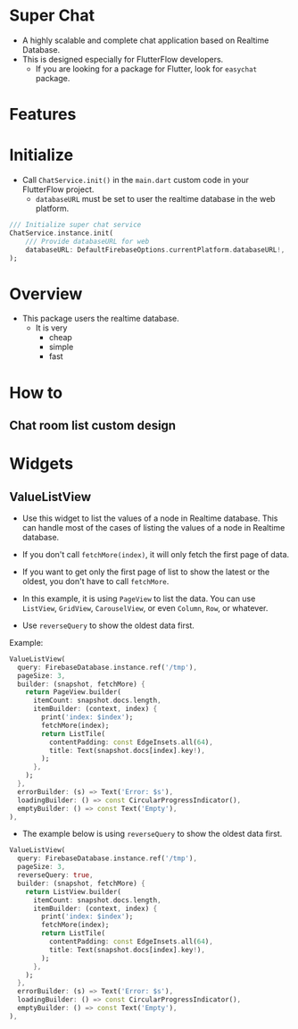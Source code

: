# Super Chat

- A highly scalable and complete chat application based on Realtime Database.
- This is designed especially for FlutterFlow developers.
  - If you are looking for a package for Flutter, look for `easychat` package.


# Features

# Initialize


- Call `ChatService.init()` in the `main.dart` custom code in your FlutterFlow project.
  - `databaseURL` must be set to user the realtime database in the web platform.


```dart
/// Initialize super chat service
ChatService.instance.init(
    /// Provide databaseURL for web
    databaseURL: DefaultFirebaseOptions.currentPlatform.databaseURL!,
);
```
# Overview

- This package users the realtime database.
  - It is very
    - cheap
    - simple
    - fast



# How to



## Chat room list custom design




# Widgets


## ValueListView

- Use this widget to list the values of a node in Realtime database. This can handle most of the cases of listing the values of a node in Realtime database.
- If you don't call `fetchMore(index)`, it will only fetch the first page of data.
- If you want to get only the first page of list to show the latest or the oldest, you don't have to call `fetchMore`.


- In this example, it is using `PageView` to list the data. You can use `ListView`, `GridView`, `CarouselView`, or even `Column`, `Row`, or whatever.

- Use `reverseQuery` to show the oldest data first.

Example:
```dart
ValueListView(
  query: FirebaseDatabase.instance.ref('/tmp'),
  pageSize: 3,
  builder: (snapshot, fetchMore) {
    return PageView.builder(
      itemCount: snapshot.docs.length,
      itemBuilder: (context, index) {
        print('index: $index');
        fetchMore(index);
        return ListTile(
          contentPadding: const EdgeInsets.all(64),
          title: Text(snapshot.docs[index].key!),
        );
      },
    );
  },
  errorBuilder: (s) => Text('Error: $s'),
  loadingBuilder: () => const CircularProgressIndicator(),
  emptyBuilder: () => const Text('Empty'),
),
```

- The example below is using `reverseQuery` to show the oldest data first.

```dart
ValueListView(
  query: FirebaseDatabase.instance.ref('/tmp'),
  pageSize: 3,
  reverseQuery: true,
  builder: (snapshot, fetchMore) {
    return ListView.builder(
      itemCount: snapshot.docs.length,
      itemBuilder: (context, index) {
        print('index: $index');
        fetchMore(index);
        return ListTile(
          contentPadding: const EdgeInsets.all(64),
          title: Text(snapshot.docs[index].key!),
        );
      },
    );
  },
  errorBuilder: (s) => Text('Error: $s'),
  loadingBuilder: () => const CircularProgressIndicator(),
  emptyBuilder: () => const Text('Empty'),
),
```